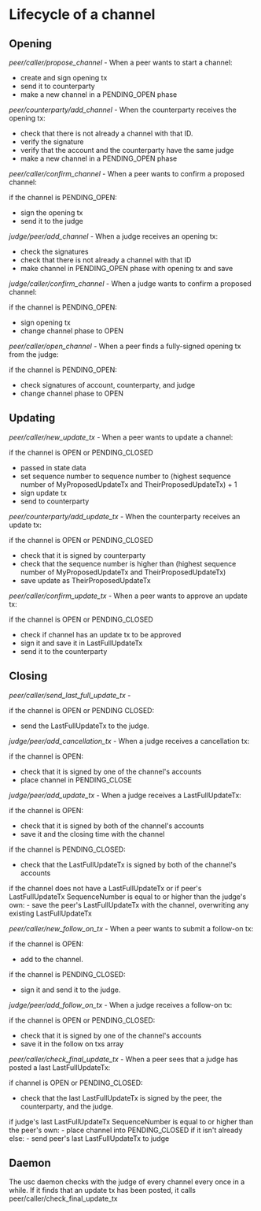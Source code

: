 # Lifecycle of a channel

## Opening


*peer/caller/propose_channel* - When a peer wants to start a channel:

- create and sign opening tx
- send it to counterparty
- make a new channel in a PENDING_OPEN phase


*peer/counterparty/add_channel* - When the counterparty receives the opening tx:

- check that there is not already a channel with that ID.
- verify the signature
- verify that the account and the counterparty have the same judge
- make a new channel in a PENDING_OPEN phase


*peer/caller/confirm_channel* - When a peer wants to confirm a proposed channel:

if the channel is PENDING_OPEN:
  - sign the opening tx
  - send it to the judge


*judge/peer/add_channel* - When a judge receives an opening tx:

- check the signatures
- check that there is not already a channel with that ID
- make channel in PENDING_OPEN phase with opening tx and save


*judge/caller/confirm_channel* - When a judge wants to confirm a proposed channel:

if the channel is PENDING_OPEN:
  - sign opening tx
  - change channel phase to OPEN


*peer/caller/open_channel* - When a peer finds a fully-signed opening tx from the judge:

if the channel is PENDING_OPEN:
  - check signatures of account, counterparty, and judge
  - change channel phase to OPEN


## Updating


*peer/caller/new_update_tx* - When a peer wants to update a channel:

if the channel is OPEN or PENDING_CLOSED
  - passed in state data
  - set sequence number to sequence number to (highest sequence number of MyProposedUpdateTx and TheirProposedUpdateTx) + 1
  - sign update tx
  - send to counterparty


*peer/counterparty/add_update_tx* - When the counterparty receives an update tx:

if the channel is OPEN or PENDING_CLOSED
  - check that it is signed by counterparty
  - check that the sequence number is higher than (highest sequence number of MyProposedUpdateTx and TheirProposedUpdateTx)
  - save update as TheirProposedUpdateTx


*peer/caller/confirm_update_tx* - When a peer wants to approve an update tx:

if the channel is OPEN or PENDING_CLOSED
  - check if channel has an update tx to be approved
  - sign it and save it in LastFullUpdateTx
  - send it to the counterparty


## Closing

*peer/caller/send_last_full_update_tx* -

if the channel is OPEN or PENDING CLOSED:
  - send the LastFullUpdateTx to the judge.


*judge/peer/add_cancellation_tx* - When a judge receives a cancellation tx:

if the channel is OPEN:
  - check that it is signed by one of the channel's accounts
  - place channel in PENDING_CLOSE


*judge/peer/add_update_tx* - When a judge receives a LastFullUpdateTx:

if the channel is OPEN:
  - check that it is signed by both of the channel's accounts
  - save it and the closing time with the channel

if the channel is PENDING_CLOSED:
  - check that the LastFullUpdateTx is signed by both of the channel's accounts

  if the channel does not have a LastFullUpdateTx or if peer's LastFullUpdateTx SequenceNumber is equal to or higher than the judge's own:
    - save the peer's LastFullUpdateTx with the channel, overwriting any existing LastFullUpdateTx


*peer/caller/new_follow_on_tx* - When a peer wants to submit a follow-on tx:

if the channel is OPEN:
  - add to the channel.

if the channel is PENDING_CLOSED:
  - sign it and send it to the judge.


*judge/peer/add_follow_on_tx* - When a judge receives a follow-on tx:

if the channel is OPEN or PENDING_CLOSED:
  - check that it is signed by one of the channel's accounts
  - save it in the follow on txs array


*peer/caller/check_final_update_tx* - When a peer sees that a judge has posted a last LastFullUpdateTx:

if channel is OPEN or PENDING_CLOSED:
  - check that the last LastFullUpdateTx is signed by the peer, the counterparty, and the judge.

  if judge's last LastFullUpdateTx SequenceNumber is equal to or higher than the peer's own:
    - place channel into PENDING_CLOSED if it isn't already
  else:
    - send peer's last LastFullUpdateTx to judge


## Daemon

The usc daemon checks with the judge of every channel every once in a while. If it finds that an update tx has been posted, it calls peer/caller/check_final_update_tx
